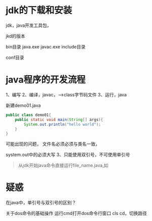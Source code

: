 

# jdk的下载和安装

jdk，java开发工具包，

jkd的版本



bin目录
	java.exe
	javac.exe
include目录

conf目录




# java程序的开发流程
1、编写
2、编译，javac，-->class字节码文件
3、运行，java



新建demo01.java
```java
public class demo01{
	public static void main(String[] args){
		System.out.println("hello world");
	}
}
```

可能出现的问题，
文件名必须必须与类名一致，

system.out中的必须大写
3、只能使用双引号，不可使用单引号


> 从jdk开始java命令直接运行file_name.java,如






# 疑惑
在java中，单引号与双引号的区别？




关于dos命令的基础操作
运行cmd打开dos命令行窗口
cls
cd，切换路径
 
